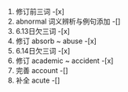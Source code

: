 1. 修订前三词 -[x]
2. abnormal 词义辨析与例句添加 -[]
3. 6.13日欠三词 -[x]
4. 修订 absorb ~ abuse -[x]
5. 6.14日欠三词 -[x]
6. 修订 academic ~ accident -[x]
7. 完善 account -[]
8. 补全 acute -[]
